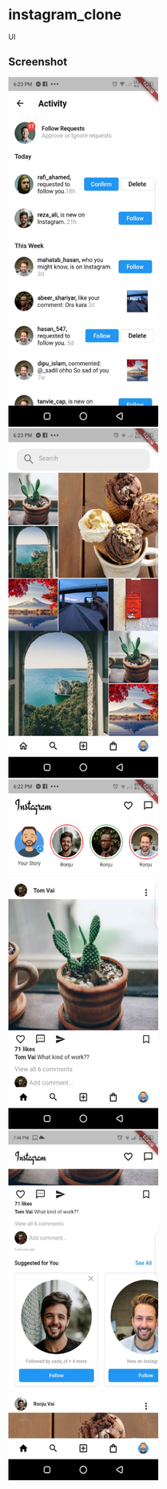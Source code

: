 # instagram_clone

UI

## Screenshot

<img src="./ss1.jpeg" width="300" height="700"/>
<img src="./ss2.jpeg" width="300" height="700"/>
<img src="./ss3.jpeg" width="300" height="700"/>
<img src="./ss4.jpeg" width="300" height="700"/>
